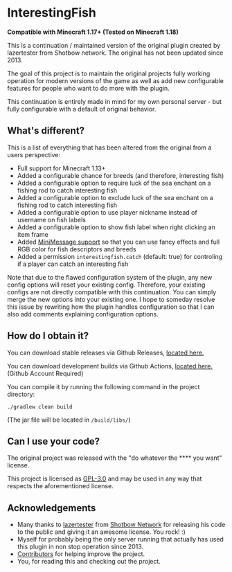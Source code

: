 # InterestingFish

**Compatible with Minecraft 1.17+ (Tested on Minecraft 1.18)**

This is a continuation / maintained version of the original plugin created by lazertester from Shotbow network.
The original has not been updated since 2013.

The goal of this project is to maintain the original projects fully working operation for modern versions of the game
as well as add new configurable features for people who want to do more with the plugin.

This continuation is entirely made in mind for my own personal server - but fully configurable with a default of original
behavior.

## What's different?

This is a list of everything that has been altered from the original from a users perspective:
* Full support for Minecraft 1.13+
* Added a configurable chance for breeds (and therefore, interesting fish)
* Added a configurable option to require luck of the sea enchant on a fishing rod to catch interesting fish
* Added a configurable option to exclude luck of the sea enchant on a fishing rod to catch interesting fish
* Added a configurable option to use player nickname instead of username on fish labels
* Added a configurable option to show fish label when right clicking an item frame
* Added [MiniMessage support](https://docs.adventure.kyori.net/minimessage.html#format) so that you can use fancy effects and full RGB color for fish descriptors and breeds
* Added a permission `interestingfish.catch` (default: true) for controling if a player can catch an interesting fish

Note that due to the flawed configuration system of the plugin, any new config options will reset your existing config.
Therefore, your existing configs are not directly compatible with this continuation. You can simply merge the new options
into your existing one. I hope to someday resolve this issue by rewriting how the plugin handles configuration so that
I can also add comments explaining configuration options.

## How do I obtain it?

You can download stable releases via Github Releases, [located here.](https://github.com/Puremin0rez/InterestingFish/releases)

You can download development builds via Github Actions, [located here.](https://github.com/Puremin0rez/InterestingFish/actions?query=branch%3Amaster+is%3Asuccess) (Github Account Required)

You can compile it by running the following command in the project directory:

```
./gradlew clean build
```

(The jar file will be located in `/build/libs/`)

## Can I use your code?

The original project was released with the "do whatever the **** you want" license.

This project is licensed as [GPL-3.0](LICENSE) and may be used in any way that respects the aforementioned license.

## Acknowledgements

* Many thanks to [lazertester](https://github.com/lazertester) from [Shotbow Network](https://shotbow.net) for releasing his code to the public and giving it an awesome license. You rock! :)
* Myself for probably being the only server running that actually has used this plugin in non stop operation since 2013.
* [Contributors](https://github.com/Puremin0rez/InterestingFish/graphs/contributors) for helping improve the project.
* You, for reading this and checking out the project.
